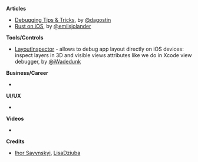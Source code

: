 **Articles**

* [Debugging Tips & Tricks](https://agostini.tech/2019/01/27/debugging-tipstricks/), by [@dagostin](https://twitter.com/dagostin)
* [Rust on iOS](https://medium.com/visly/rust-on-ios-39f799b3c1dd), by [@emilsjolander](https://twitter.com/emilsjolander)

**Tools/Controls**

* [LayoutInspector](https://github.com/isavynskyi/LayoutInspector) - allows to debug app layout directly on iOS devices: inspect layers in 3D and visible views attributes like we do in Xcode view debugger, by [@iWadedunk](https://twitter.com/iWadedunk) 

**Business/Career**

* 

**UI/UX**

* 

**Videos**

* 

**Credits**

* [Ihor Savynskyi](https://github.com/isavynskyi), [LisaDziuba](https://github.com/lisadziuba)
